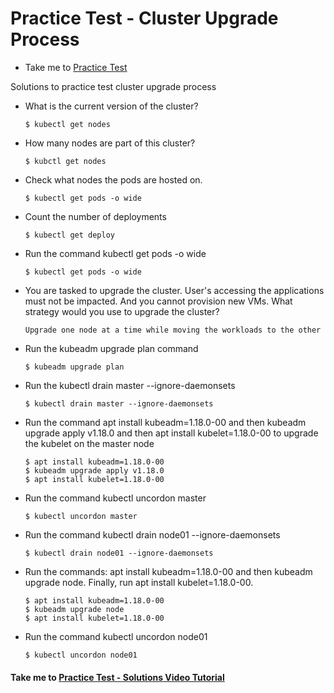 # Practice Test - Cluster Upgrade Process
  - Take me to [Practice Test](https://kodekloud.com/courses/539883/lectures/9816651)
  
Solutions to practice test cluster upgrade process
- What is the current version of the cluster?
  ```
  $ kubectl get nodes
  ```
- How many nodes are part of this cluster?
  ```
  $ kubctl get nodes
  ```
- Check what nodes the pods are hosted on.
  ```
  $ kubectl get pods -o wide
  ```
- Count the number of deployments
  ```
  $ kubectl get deploy
  ```
- Run the command kubectl get pods -o wide
  ```
  $ kubectl get pods -o wide
  ```
- You are tasked to upgrade the cluster. User's accessing the applications must not be impacted. And you cannot provision new VMs. What strategy would you use to upgrade the cluster?
  ```
  Upgrade one node at a time while moving the workloads to the other
  ```
- Run the kubeadm upgrade plan command
  ```
  $ kubeadm upgrade plan
  ```
- Run the kubectl drain master --ignore-daemonsets
  ```
  $ kubectl drain master --ignore-daemonsets
  ```
- Run the command apt install kubeadm=1.18.0-00 and then kubeadm upgrade apply v1.18.0 and then apt install kubelet=1.18.0-00 to upgrade the kubelet on the master node
  ```
  $ apt install kubeadm=1.18.0-00
  $ kubeadm upgrade apply v1.18.0 
  $ apt install kubelet=1.18.0-00
  ```
- Run the command kubectl uncordon master
  ```
  $ kubectl uncordon master 
  ```
- Run the command kubectl drain node01 --ignore-daemonsets
  ```
  $ kubectl drain node01 --ignore-daemonsets
  ```
- Run the commands: apt install kubeadm=1.18.0-00 and then kubeadm upgrade node. Finally, run apt install kubelet=1.18.0-00.
  ```
  $ apt install kubeadm=1.18.0-00
  $ kubeadm upgrade node
  $ apt install kubelet=1.18.0-00
  ```
- Run the command kubectl uncordon node01
  ```
  $ kubectl uncordon node01
  ```






#### Take me to [Practice Test - Solutions Video Tutorial](https://kodekloud.com/courses/certified-kubernetes-administrator-with-practice-tests/lectures/14468155)
